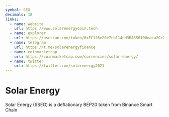 ```yaml
---
symbol: SEG
decimals: 18
links:
  - name: website
    url: https://www.solarenergycoin.tech
  - name: explorer
    url: https://bscscan.com/token/0xEC126e20e7cb114dd3BA356100eaca2Cc2921322
  - name: telegram
    url: https://t.me/solarenergyfinance
  - name: coinmarketcap
    url: https://coinmarketcap.com/currencies/solar-energy/
  - name: twitter
    url: https://twitter.com/solarenergy2021
---
```


# Solar Energy

Solar Energy ($SEG) is a deflationary BEP20 token from Binance Smart Chain
